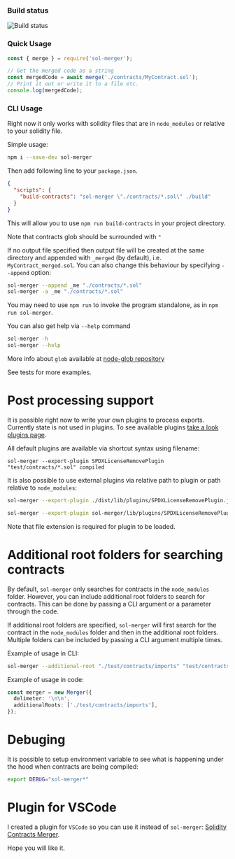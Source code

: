 ### Build status

![Build status](https://github.com/RyuuGan/sol-merger/actions/workflows/node.js.yml/badge.svg)

### Quick Usage

```javascript
const { merge } = require('sol-merger');

// Get the merged code as a string
const mergedCode = await merge('./contracts/MyContract.sol');
// Print it out or write it to a file etc.
console.log(mergedCode);
```

### CLI Usage

Right now it only works with solidity files that are in `node_modules`
or relative to your solidity file.

Simple usage:

```sh
npm i --save-dev sol-merger
```

Then add following line to your `package.json`.

```json
{
  "scripts": {
    "build-contracts": "sol-merger \"./contracts/*.sol\" ./build"
  }
}
```

This will allow you to use `npm run build-contracts` in your project directory.

Note that contracts glob should be surrounded with `"`

If no output file specified then output file will be created at the same
directory and appended with `_merged` (by default), i.e. `MyContract_merged.sol`. You can also
change this behaviour by specifying `--append` option:

```sh
sol-merger --append _me "./contracts/*.sol"
sol-merger -a _me "./contracts/*.sol"
```

You may need to use `npm run` to invoke the program standalone, as in `npm run sol-merger`.

You can also get help via `--help` command

```sh
sol-merger -h
sol-merger --help
```

More info about `glob` available at [node-glob repository](https://github.com/isaacs/node-glob)

See tests for more examples.

# Post processing support

It is possible right now to write your own plugins to process exports.
Currently state is not used in plugins. To see available plugins
[take a look plugins page](https://github.com/RyuuGan/sol-merger/tree/develop/lib/plugins).

All default plugins are available via shortcut syntax using filename:

```
sol-merger --export-plugin SPDXLicenseRemovePlugin "test/contracts/*.sol" compiled
```

It is also possible to use external plugins via relative path to plugin
or path relative to `node_modules`:

```sh
sol-merger --export-plugin ./dist/lib/plugins/SPDXLicenseRemovePlugin.js "test/contracts/*.sol" compiled

sol-merger --export-plugin sol-merger/lib/plugins/SPDXLicenseRemovePlugin.js "test/contracts/*.sol" compiled
```

Note that file extension is required for plugin to be loaded.

# Additional root folders for searching contracts

By default, `sol-merger` only searches for contracts in the `node_modules` folder.
However, you can include additional root folders to search for contracts.
This can be done by passing a CLI argument or a parameter through the code.

If additional root folders are specified, `sol-merger` will first search for
the contract in the `node_modules` folder and then in the additional root folders.
Multiple folders can be included by passing a CLI argument multiple times.

Example of usage in CLI:

```sh
sol-merger --additional-root "./test/contracts/imports" "test/contracts/ImportWithAdditionalRoot.sol" compiled
```

Example of usage in code:

```ts
const merger = new Merger({
  delimeter: '\n\n',
  additionalRoots: ['./test/contracts/imports'],
});
```

# Debuging

It is possible to setup environment variable to see what is happening under the hood
when contracts are being compiled:

```sh
export DEBUG="sol-merger*"
```

# Plugin for VSCode

I created a plugin for `VSCode` so you can use it instead of `sol-merger`: [Solidity Contracts Merger](https://marketplace.visualstudio.com/items?itemName=RyuuGan.sol-merger-vscode).

Hope you will like it.
